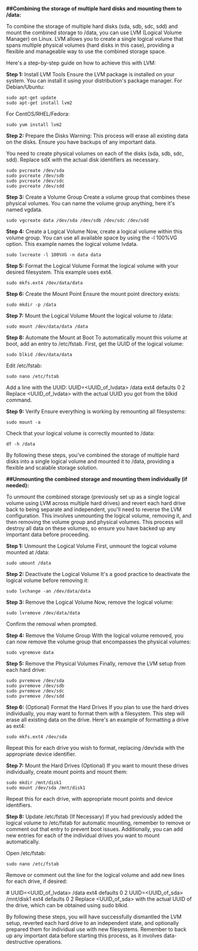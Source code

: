 **##Combining the storage of multiple hard disks and mounting them to /data:**

To combine the storage of multiple hard disks (sda, sdb, sdc, sdd) and mount the combined storage to /data, you can use LVM (Logical Volume Manager) on Linux. LVM allows you to create a single logical volume that spans multiple physical volumes (hard disks in this case), providing a flexible and manageable way to use the combined storage space.

Here's a step-by-step guide on how to achieve this with LVM:

**Step 1:** Install LVM Tools
Ensure the LVM package is installed on your system. You can install it using your distribution's package manager. For Debian/Ubuntu:
```
sudo apt-get update
sudo apt-get install lvm2
```
For CentOS/RHEL/Fedora:
```
sudo yum install lvm2
```

**Step 2:** Prepare the Disks
Warning: This process will erase all existing data on the disks. Ensure you have backups of any important data.

You need to create physical volumes on each of the disks (sda, sdb, sdc, sdd). Replace sdX with the actual disk identifiers as necessary.
```
sudo pvcreate /dev/sda
sudo pvcreate /dev/sdb
sudo pvcreate /dev/sdc
sudo pvcreate /dev/sdd
```

**Step 3:** Create a Volume Group
Create a volume group that combines these physical volumes. You can name the volume group anything, here it's named vgdata.
```
sudo vgcreate data /dev/sda /dev/sdb /dev/sdc /dev/sdd
```

**Step 4:** Create a Logical Volume
Now, create a logical volume within this volume group. You can use all available space by using the -l 100%VG option. This example names the logical volume lvdata.
```
sudo lvcreate -l 100%VG -n data data
```

**Step 5:** Format the Logical Volume
Format the logical volume with your desired filesystem. This example uses ext4.
```
sudo mkfs.ext4 /dev/data/data
```

**Step 6:** Create the Mount Point
Ensure the mount point directory exists:
```
sudo mkdir -p /data
```

**Step 7:** Mount the Logical Volume
Mount the logical volume to /data:
```
sudo mount /dev/data/data /data
```

**Step 8:** Automate the Mount at Boot
To automatically mount this volume at boot, add an entry to /etc/fstab. First, get the UUID of the logical volume:
```
sudo blkid /dev/data/data
```
Edit /etc/fstab:
```
sudo nano /etc/fstab
```
Add a line with the UUID:
UUID=&lt;UUID_of_lvdata&gt; /data ext4 defaults 0 2
Replace &lt;UUID_of_lvdata&gt; with the actual UUID you got from the blkid command.

**Step 9:** Verify
Ensure everything is working by remounting all filesystems:
```
sudo mount -a
```
Check that your logical volume is correctly mounted to /data:
```
df -h /data
```
By following these steps, you've combined the storage of multiple hard disks into a single logical volume and mounted it to /data, providing a flexible and scalable storage solution.

**##Unmounting the combined storage and mounting them individually (if needed):**

To unmount the combined storage (previously set up as a single logical volume using LVM across multiple hard drives) and revert each hard drive back to being separate and independent, you'll need to reverse the LVM configuration. This involves unmounting the logical volume, removing it, and then removing the volume group and physical volumes. This process will destroy all data on these volumes, so ensure you have backed up any important data before proceeding.

**Step 1:** Unmount the Logical Volume
First, unmount the logical volume mounted at /data:
```
sudo umount /data
```

**Step 2:** Deactivate the Logical Volume
It's a good practice to deactivate the logical volume before removing it:
```
sudo lvchange -an /dev/data/data
```

**Step 3:** Remove the Logical Volume
Now, remove the logical volume:
```
sudo lvremove /dev/data/data
```
Confirm the removal when prompted.

**Step 4:** Remove the Volume Group
With the logical volume removed, you can now remove the volume group that encompasses the physical volumes:
```
sudo vgremove data
```

**Step 5:** Remove the Physical Volumes
Finally, remove the LVM setup from each hard drive:
```
sudo pvremove /dev/sda
sudo pvremove /dev/sdb
sudo pvremove /dev/sdc
sudo pvremove /dev/sdd
```

**Step 6:** (Optional) Format the Hard Drives
If you plan to use the hard drives individually, you may want to format them with a filesystem. This step will erase all existing data on the drive. Here's an example of formatting a drive as ext4:
```
sudo mkfs.ext4 /dev/sda
```
Repeat this for each drive you wish to format, replacing /dev/sda with the appropriate device identifier.

**Step 7:** Mount the Hard Drives (Optional)
If you want to mount these drives individually, create mount points and mount them:
```
sudo mkdir /mnt/disk1
sudo mount /dev/sda /mnt/disk1
```
Repeat this for each drive, with appropriate mount points and device identifiers.

**Step 8:** Update /etc/fstab (If Necessary)
If you had previously added the logical volume to /etc/fstab for automatic mounting, remember to remove or comment out that entry to prevent boot issues. Additionally, you can add new entries for each of the individual drives you want to mount automatically.

Open /etc/fstab:
```
sudo nano /etc/fstab
```
Remove or comment out the line for the logical volume and add new lines for each drive, if desired:

\# UUID=&lt;UUID_of_lvdata&gt; /data ext4 defaults 0 2
UUID=&lt;UUID_of_sda&gt; /mnt/disk1 ext4 defaults 0 2
Replace &lt;UUID_of_sda&gt; with the actual UUID of the drive, which can be obtained using sudo blkid.

By following these steps, you will have successfully dismantled the LVM setup, reverted each hard drive to an independent state, and optionally prepared them for individual use with new filesystems. Remember to back up any important data before starting this process, as it involves data-destructive operations.